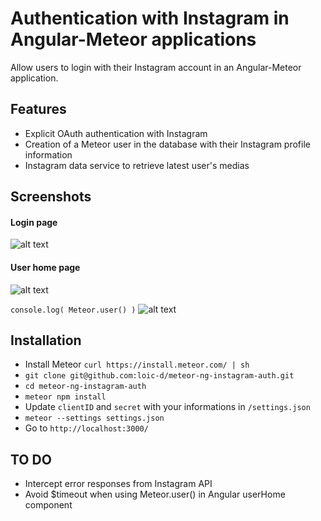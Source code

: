 # Authentication with Instagram in Angular-Meteor applications

Allow users to login with their Instagram account in an Angular-Meteor application.

## Features
* Explicit OAuth authentication with Instagram
* Creation of a Meteor user in the database with their Instagram profile information
* Instagram data service to retrieve latest user's medias

## Screenshots
#### Login page
![alt text](https://cloud.githubusercontent.com/assets/3925905/15115205/de82be8a-15cb-11e6-8d9c-acee044bdc86.png "Login page")

#### User home page
![alt text](https://cloud.githubusercontent.com/assets/3925905/15115204/de7d2ff6-15cb-11e6-87c7-7a2173337096.png "User home")

`console.log( Meteor.user() )`
![alt text](https://cloud.githubusercontent.com/assets/3925905/15115507/45c68fc6-15cd-11e6-838a-2fa14e36bd67.png "Console when logging Meteor.user()")

## Installation
* Install Meteor `curl https://install.meteor.com/ | sh`
* `git clone git@github.com:loic-d/meteor-ng-instagram-auth.git`
* `cd meteor-ng-instagram-auth`
* `meteor npm install`
* Update `clientID` and `secret` with your informations in `/settings.json`
* `meteor --settings settings.json`
* Go to `http://localhost:3000/`

## TO DO
* Intercept error responses from Instagram API
* Avoid $timeout when using Meteor.user() in Angular userHome component

